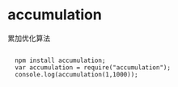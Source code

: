 # accumulation
累加优化算法
<pre><code>
  npm install accumulation;
  var accumulation = require("accumulation");
  console.log(accumulation(1,1000));
</code></pre>
